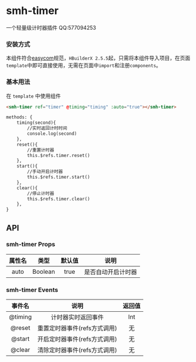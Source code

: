 # smh-timer

一个轻量级计时器插件
QQ:577094253

### 安装方式

本组件符合[easycom](https://uniapp.dcloud.io/collocation/pages?id=easycom)规范，`HBuilderX 2.5.5`起，只需将本组件导入项目，在页面`template`中即可直接使用，无需在页面中`import`和注册`components`。

### 基本用法

在 ``template`` 中使用组件

```html
<smh-timer ref="timer" @timing="timing" :auto="true"></smh-timer>

methods: {
	timing(second){
		//实时返回计时时间
		console.log(second)
	},
	reset(){
		//重置计时器
		this.$refs.timer.reset()
	},
	start(){
		//手动开启计时器
		this.$refs.timer.start()
	},
	clear(){
		//停止计时器
		this.$refs.timer.clear()
	},
}
```


## API

### smh-timer Props

|属性名	|类型		|默认值	|说明				|
|:-:	|:-:		|:-:	|:-:				|
|auto	|Boolean	|true		|是否自动开启计时器|

### smh-timer Events
|事件名	|说明			|返回值|
|:-:	|:-:			|:-:  |
|@timing|计时器实时返回事件|Int|
|@reset|重置定时器事件(refs方式调用)|无|
|@start|开启定时器事件(refs方式调用)|无|
|@clear|清除定时器事件(refs方式调用)|无|

